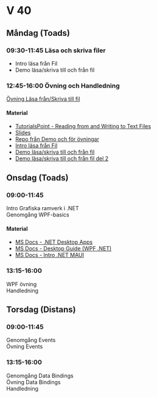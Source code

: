 # V 40

## Måndag (Toads)

### 09:30-11:45 Läsa och skriva filer

* Intro läsa från Fil
* Demo läsa/skriva till och från fil
### 12:45-16:00 Övning och Handledning
[Övning Läsa från/Skriva till fil](./ReadWrite%C3%96vning.md)</br>

#### Material

* [TutorialsPoint - Reading from and Writing to Text Files](https://www.tutorialspoint.com/csharp/csharp_text_files.htm)
* [Slides](./Slides/L%C3%A4saSkrivaFil.pdf)
* [Repo från Demo och för övningar](https://github.com/niklas-hjelm/ReadWriteFileDemo)
* [Intro läsa från Fil](https://ithogskolan-my.sharepoint.com/:v:/g/personal/niklas_hjelm_iths_se/EdUzskCCnpdJkytb7U2N0JkBdULFcNskv0OAGIcryVyWmg?e=TU6m3G) 
* [Demo läsa/skriva till och från fil](https://ithogskolan-my.sharepoint.com/:v:/g/personal/niklas_hjelm_iths_se/Ed8J3sKXmwtDrpFzxDuqZFkB05NKa5qYzyQZiR3W3EPAzg?e=I2KpLe)
* [Demo läsa/skriva till och från fil del 2](https://ithogskolan-my.sharepoint.com/:v:/g/personal/niklas_hjelm_iths_se/EfvBdX_17f1OsxCxuZceHf4BILRjuC-dWpP7pSh-_-vufA?e=1dLqYI)

## Onsdag (Toads)

### 09:00-11:45

Intro Grafiska ramverk i .NET</br>
Genomgång WPF-basics

#### Material

* [MS Docs - .NET Desktop Apps](https://dotnet.microsoft.com/en-us/apps/desktop)
* [MS Docs - Desktop Guide (WPF .NET)](https://learn.microsoft.com/sv-se/dotnet/desktop/wpf/overview/?view=netdesktop-7.0)
* [MS Docs - Intro .NET MAUI](https://learn.microsoft.com/sv-se/dotnet/architecture/maui/introduction)

### 13:15-16:00

WPF övning<br>
Handledning

## Torsdag (Distans)

### 09:00-11:45 

Genomgång Events</br>
Övning Events

### 13:15-16:00

Genomgång Data Bindings</br>
Övning Data Bindings<br>
Handledning
